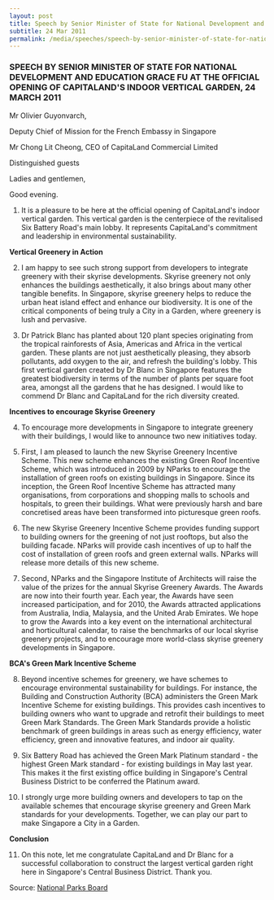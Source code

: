 ```yaml
---
layout: post
title: Speech by Senior Minister of State for National Development and Education Grace Fu at the official opening of CapitaLand's Indoor Vertical Garden, 24 March 2011
subtitle: 24 Mar 2011
permalink: /media/speeches/speech-by-senior-minister-of-state-for-national-development-and-education-grace-fu-at-the-official-opening-of-capitaland's-indoor-vertical-garden-24-march-2011
---
```


### SPEECH BY SENIOR MINISTER OF STATE FOR NATIONAL DEVELOPMENT AND EDUCATION GRACE FU AT THE OFFICIAL OPENING OF CAPITALAND'S INDOOR VERTICAL GARDEN, 24 MARCH 2011

Mr Olivier Guyonvarch,

Deputy Chief of Mission for the French Embassy in Singapore

Mr Chong Lit Cheong, CEO of CapitaLand Commercial Limited

Distinguished guests

Ladies and gentlemen,

Good evening.

1. It is a pleasure to be here at the official opening of CapitaLand's indoor vertical garden. This vertical garden is the centerpiece of the revitalised Six Battery Road's main lobby. It represents CapitaLand's commitment and leadership in environmental sustainability.

**Vertical Greenery in Action**

2. I am happy to see such strong support from developers to integrate greenery with their skyrise developments. Skyrise greenery not only enhances the buildings aesthetically, it also brings about many other tangible benefits. In Singapore, skyrise greenery helps to reduce the urban heat island effect and enhance our biodiversity. It is one of the critical components of being truly a City in a Garden, where greenery is lush and pervasive.

3. Dr Patrick Blanc has planted about 120 plant species originating from the tropical rainforests of Asia, Americas and Africa in the vertical garden. These plants are not just aesthetically pleasing, they absorb pollutants, add oxygen to the air, and refresh the building's lobby. This first vertical garden created by Dr Blanc in Singapore features the greatest biodiversity in terms of the number of plants per square foot area, amongst all the gardens that he has designed. I would like to commend Dr Blanc and CapitaLand for the rich diversity created.

**Incentives to encourage Skyrise Greenery**

4. To encourage more developments in Singapore to integrate greenery with their buildings, I would like to announce two new initiatives today.

5. First, I am pleased to launch the new Skyrise Greenery Incentive Scheme. This new scheme enhances the existing Green Roof Incentive Scheme, which was introduced in 2009 by NParks to encourage the installation of green roofs on existing buildings in Singapore. Since its inception, the Green Roof Incentive Scheme has attracted many organisations, from corporations and shopping malls to schools and hospitals, to green their buildings. What were previously harsh and bare concretised areas have been transformed into picturesque green roofs.

6. The new Skyrise Greenery Incentive Scheme provides funding support to building owners for the greening of not just rooftops, but also the building facade. NParks will provide cash incentives of up to half the cost of installation of green roofs and green external walls. NParks will release more details of this new scheme.

7. Second, NParks and the Singapore Institute of Architects will raise the value of the prizes for the annual Skyrise Greenery Awards. The Awards are now into their fourth year. Each year, the Awards have seen increased participation, and for 2010, the Awards attracted applications from Australia, India, Malaysia, and the United Arab Emirates. We hope to grow the Awards into a key event on the international architectural and horticultural calendar, to raise the benchmarks of our local skyrise greenery projects, and to encourage more world-class skyrise greenery developments in Singapore.

**BCA's Green Mark Incentive Scheme**

8. Beyond incentive schemes for greenery, we have schemes to encourage environmental sustainability for buildings. For instance, the Building and Construction Authority (BCA) administers the Green Mark Incentive Scheme for existing buildings. This provides cash incentives to building owners who want to upgrade and retrofit their buildings to meet Green Mark Standards. The Green Mark Standards provide a holistic benchmark of green buildings in areas such as energy efficiency, water efficiency, green and innovative features, and indoor air quality.

9. Six Battery Road has achieved the Green Mark Platinum standard - the highest Green Mark standard - for existing buildings in May last year. This makes it the first existing office building in Singapore's Central Business District to be conferred the Platinum award.

10. I strongly urge more building owners and developers to tap on the available schemes that encourage skyrise greenery and Green Mark standards for your developments. Together, we can play our part to make Singapore a City in a Garden.

**Conclusion**

11. On this note, let me congratulate CapitaLand and Dr Blanc for a successful collaboration to construct the largest vertical garden right here in Singapore's Central Business District. Thank you.

Source: [<a href="https://www.nparks.gov.sg/news/2011/3/speech-by-ms-grace-fu-senior-minister-of-state-for-national-development-and-education-at-the-official-opening-of-capitalands-indoor-vertical-garden-at-six-battery-road-on-24-march-2011-650pm" target="_blank">National Parks Board</a>](https://www.nparks.gov.sg/news/2011/3/speech-by-ms-grace-fu-senior-minister-of-state-for-national-development-and-education-at-the-official-opening-of-capitalands-indoor-vertical-garden-at-six-battery-road-on-24-march-2011-650pm)